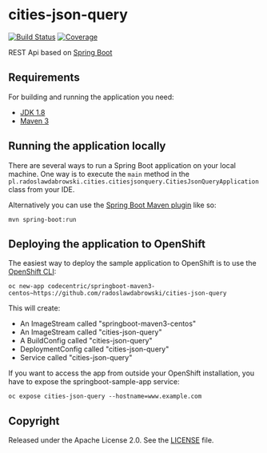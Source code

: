 # cities-json-query

[![Build Status](https://img.shields.io/travis/radoslawdabrowski/cities-json-query.svg?style=flat-square&logo=travis-ci)](https://travis-ci.org/radoslawdabrowski/cities-json-query)
[![Coverage](https://img.shields.io/codecov/c/github/radoslawdabrowski/cities-json-query.svg?style=flat-square&logo=codecov)](https://codecov.io/gh/radoslawdabrowski/cities-json-query)


REST Api based on [Spring Boot](http://projects.spring.io/spring-boot/)

## Requirements

For building and running the application you need:

- [JDK 1.8](http://www.oracle.com/technetwork/java/javase/downloads/jdk8-downloads-2133151.html)
- [Maven 3](https://maven.apache.org)

## Running the application locally

There are several ways to run a Spring Boot application on your local machine. One way is to execute the `main` method in the `pl.radoslawdabrowski.cities.citiesjsonquery.CitiesJsonQueryApplication ` class from your IDE.

Alternatively you can use the [Spring Boot Maven plugin](https://docs.spring.io/spring-boot/docs/current/reference/html/build-tool-plugins-maven-plugin.html) like so:

```shell
mvn spring-boot:run
```

## Deploying the application to OpenShift

The easiest way to deploy the sample application to OpenShift is to use the [OpenShift CLI](https://docs.openshift.org/latest/cli_reference/index.html):

```shell
oc new-app codecentric/springboot-maven3-centos~https://github.com/radoslawdabrowski/cities-json-query
```

This will create:

* An ImageStream called "springboot-maven3-centos"
* An ImageStream called "cities-json-query"
* A BuildConfig called "cities-json-query"
* DeploymentConfig called "cities-json-query"
* Service called "cities-json-query"

If you want to access the app from outside your OpenShift installation, you have to expose the springboot-sample-app service:

```shell
oc expose cities-json-query --hostname=www.example.com
```

## Copyright

Released under the Apache License 2.0. See the [LICENSE](https://github.com/codecentric/springboot-sample-app/blob/master/LICENSE) file.
